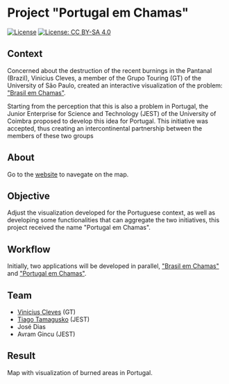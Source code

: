 # Project "Portugal em Chamas"

[![License](https://img.shields.io/badge/License-MIT-blue.svg)](LICENSE) [![License: CC BY-SA 4.0](https://img.shields.io/badge/License-CC%20BY--SA%204.0-lightgrey.svg)](https://creativecommons.org/licenses/by-sa/4.0/) 

## Context
Concerned about the destruction of the recent burnings in the Pantanal (Brazil), Vinicius Cleves, a member of the Grupo Touring (GT) of the University of São Paulo, created an interactive visualization of the problem: ["Brasil em Chamas"](https://vinicius-cleves.github.io/brasil-em-chamas/).

Starting from the perception that this is also a problem in Portugal, the Junior Enterprise for Science and Technology (JEST) of the University of Coimbra proposed to develop this idea for Portugal. This initiative was accepted, thus creating an intercontinental partnership between the members of these two groups

## About

Go to the [website](https://vinicius-cleves.github.io/portugal-em-chamas/) to navegate on the map.

## Objective
Adjust the visualization developed for the Portuguese context, as well as developing some functionalities that can aggregate the two initiatives, this project received the name "Portugal em Chamas".

## Workflow
Initially, two applications will be developed in parallel, ["Brasil em Chamas"](https://github.com/vinicius-cleves/brasil-em-chamas/) and
["Portugal em Chamas"](https://github.com/vinicius-cleves/portugal-em-chamas/).

## Team
* [Vinicius Cleves](https://github.com/vinicius-cleves/) (GT)
* [Tiago Tamagusko](https://github.com/tamagusko) (JEST)
* José Dias
* Avram Gincu (JEST)

## Result
Map with visualization of burned areas in Portugal.


<!-- ## Contact

emailprojeto@email.com -->

